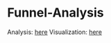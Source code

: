 # Funnel-Analysis

Analysis: [here](https://github.com/eunikehp/Funnel-Analysis/blob/main/Funnel%20Analysis.pdf)
Visualization: [here](https://public.tableau.com/app/profile/eunikepardede/viz/FunnelAnalysis_16873628569980/Dashboard1)
